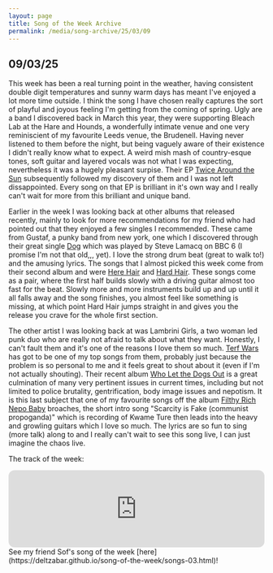 ```yaml
---
layout: page
title: Song of the Week Archive
permalink: /media/song-archive/25/03/09
---
```

## 09/03/25

This week has been a real turning point in the weather, having consistent double digit temperatures and sunny warm days has meant I've enjoyed a lot more time outside. I think the song I have chosen really captures the sort of playful and joyous feeling I'm getting from the coming of spring. Ugly are a band I discovered back in March this year, they were supporting Bleach Lab at the Hare and Hounds, a wonderfully intimate venue and one very reminiscient of my favourite Leeds venue, the Brudenell. Having never listened to them before the night, but being vaguely aware of their existence I didn't really know what to expect. A weird mish mash of country-esque tones, soft guitar and layered vocals was not what I was expecting, nevertheless it was a hugely pleasant surpise. Their EP [Twice Around the Sun](https://open.spotify.com/album/3wzMjiyIQ2zDv3suwSHxpp?si=i2MGJ_c1QImW5YQ6cvEAKw) subsequently followed my discovery of them and I was not left dissappointed. Every song on that EP is brilliant in it's own way and I really can't wait for more from this brilliant and unique band.

Earlier in the week I was looking back at other albums that released recently, mainly to look for more recommendations for my friend who had pointed out that they enjoyed a few singles I recommended. These came from Gustaf, a punky band from new york, one which I discovered through their great single [Dog](https://open.spotify.com/track/0uK8gLvvWEVVeLG95CPuh0?si=8e105422d3d643ad) which was played by Steve Lamacq on BBC 6 (I promise I'm not that old,,, yet). I love the strong drum beat (great to walk to!) and the amusing lyrics. The songs that I almost picked this week come from their second album and were [Here Hair](https://open.spotify.com/track/1lhLS5iHmYUSpKBcsqnZRD?si=267d1a3375a4479e) and [Hard Hair](https://open.spotify.com/track/6VgB77wE7o9LTyDk0AukcR?si=7da5c39704144aa7). These songs come as a pair, where the first half builds slowly with a driving guitar almost too fast for the beat. Slowly more and more instruments build up and up until it all falls away and the song finishes, you almost feel like something is missing, at which point Hard Hair jumps straight in and gives you the release you crave for the whole first section.

The other artist I was looking back at was Lambrini Girls, a two woman led punk duo who are really not afraid to talk about what they want. Honestly, I can't fault them and it's one of the reasons I love them so much. [Terf Wars](https://open.spotify.com/track/7aNvsOmhlc4V07PdT4YgtN?si=0f79a9b02b824ab1) has got to be one of my top songs from them, probably just because the problem is so personal to me and it feels great to shout about it (even if I'm not actually shouting). Their recent album [Who Let the Dogs Out](https://open.spotify.com/album/4GzF4Yg3GSkKi4hAzmjBKV?si=gVO9pnFnTOmwck3lS1sypQ) is a great culmination of many very pertinent issues in current times, including but not limited to police brutality, gentrification, body image issues and nepotism. It is this last subject that one of my favourite songs off the album [Filthy Rich Nepo Baby](https://open.spotify.com/track/0z0IR9uRtwPhfGAq4wKNlb?si=20c89064956d4b24) broaches, the short intro song "Scarcity is Fake (communist propoganda)" which is recording of Kwame Ture then leads into the heavy and growling guitars which I love so much. The lyrics are so fun to sing (more talk) along to and I really can't wait to see this song live, I can just imagine the chaos live.

The track of the week:

<iframe style="border-radius:12px" src="https://open.spotify.com/embed/track/5mQTjVSDJyi6yG6VynGyUo?utm_source=generator" width="100%" height="152" frameBorder="0" allowfullscreen="" allow="autoplay; clipboard-write; encrypted-media; fullscreen; picture-in-picture" loading="lazy"></iframe>

<br>
See my friend Sof's song of the week [here](https://deltzabar.github.io/song-of-the-week/songs-03.html)!
